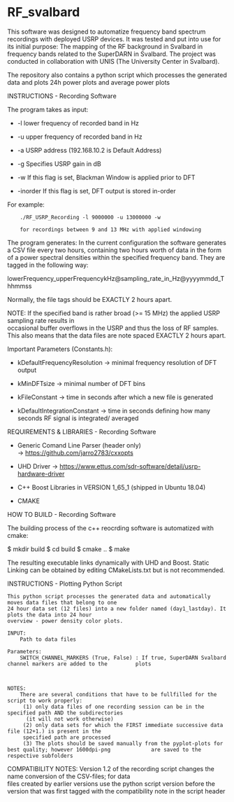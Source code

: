 # RF_svalbard 

This software was designed to automatize frequency band spectrum recordings with deployed USRP devices.
It was tested and put into use for its initial purpose: 
The mapping of the RF background in Svalbard in frequency bands related to the SuperDARN in Svalbard. The project was conducted in collaboration with UNIS (The University Center in Svalbard).  
 
The repository also contains a python script which processes the generated data and plots 24h power plots and average power plots 


INSTRUCTIONS - Recording Software

 The program takes as input: 
 
 - -l lower frequency of recorded band in Hz
  
 - -u upper frequency of recorded band in Hz
 
 - -a USRP address (192.168.10.2 is Default Address)
  
 - -g Specifies USRP gain in dB
  
 - -w If this flag is set, Blackman Window is applied prior to DFT 
  
 - -inorder If this flag is set, DFT output is stored in-order
  
  For example:
  		
  		./RF_USRP_Recording -l 9000000 -u 13000000 -w
  		
  		for recordings between 9 and 13 MHz with applied windowing 
  
  
 The program generates:
  In the current configuration the software generates a CSV file every two hours, containing two hours 
  worth of data in the form of a power spectral densities within the specified frequency band. They are tagged
  in the following way:
  
  
  lowerFrequency_upperFrequencykHz@sampling_rate_in_Hz@yyyymmdd_Thhmmss
  
  
  Normally, the file tags should be EXACTLY 2 hours apart. 
  
  NOTE: If the specified band is rather broad (>= 15 MHz) the applied USRP sampling rate results in  
  occasional buffer overflows in the USRP and thus the loss of RF samples. This also means that the data files
  are note spaced EXACTLY 2 hours apart.  
  
  Important Parameters (Constants.h):
  
  - kDefaultFrequencyResolution -> minimal frequency resolution of DFT output
  
  - kMinDFTsize -> minimal number of DFT bins
  
  - kFileConstant -> time in seconds after which a new file is generated
  
  - kDefaultIntegrationConstant -> time in seconds defining how many seconds RF signal is integrated/
  averaged 
  
  
  
  
  
  REQUIREMENTS & LIBRARIES - Recording Software
  
  - Generic Comand Line Parser (header only)	
     -> https://github.com/jarro2783/cxxopts
     
  - UHD Driver
   		-> https://www.ettus.com/sdr-software/detail/usrp-hardware-driver
  		
  - C++ Boost Libraries in VERSION 1_65_1 (shipped in Ubuntu 18.04)  	
  
  
  - CMAKE 	
  
  
  HOW TO BUILD - Recording Software
  
  The building process of the c++ reocrding software is automatized with cmake: 
  
  $ mkdir build
  $ cd build
  $ cmake ..
  $ make
  
  
  The resulting executable links dynamically with UHD and Boost. Static Linking can be obtained by editing 
  CMakeLists.txt but is not recommended. 
  
  
   INSTRUCTIONS - Plotting Python Script 
   
   	This python script processes the generated data and automatically moves data files that belong to one  	
   	24 hour data set (12 files) into a new folder named (day1_lastday). It plots the data into 24 hour  
   	overview - power density color plots.  
   	
   	INPUT:
   		Path to data files 
   		
   	Parameters: 
   		SWITCH_CHANNEL_MARKERS (True, False) : If true, SuperDARN Svalbard channel markers are added to the 		plots
   				
   
   
   	NOTES: 
   		There are several conditions that have to be fullfilled for the script to work properly:
   		 (1) only data files of one recording session can be in the specified path AND the subdirectories
   		  (it will not work otherwise)
   		 (2) only data sets for which the FIRST immediate successive data file (12+1.) is present in the 	
   		 specified path are processed
   		 (3) The plots should be saved manually from the pyplot-plots for best quality; however 1600dpi-png 			are saved to the respective subfolders 
   		 
   COMPATIBILITY NOTES: 
   		Version 1.2 of the recording script changes the name conversion of the CSV-files; for data 	
   		files created by earlier versions use the python script version before the version that was 
   		first tagged with the compatibility note in the script header		 
   	 